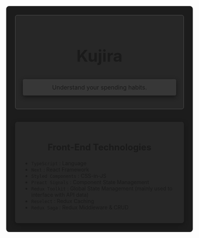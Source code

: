 <main
	style="padding: 24px; background-color: #1c1c1c; border-radius: 8px;"
>

<section
	style="padding: 20px; background-color: #272727; border: #4f4f4f solid 1px; border-radius: 6px;"
>
<h1
	style="font-size: 44px; font-weight: bold; text-align: center;"
>
	Kujira
</h1>

<p
	style="padding: 12px 6px; background-color: #373737; border-radius: 4px; font-size: 16px; text-align: center; box-shadow: 0px 4px 12px #151515;"
>
	Understand your spending habits.
</p>
</section>

</br>
</br>

<section
	style="padding: 20px; background-color: #272727; border-radius: 6px; box-shadow: 0px 4px 12px #151515;"
>
<h1
	style="font-size: 24px; font-weight: bold; text-align: center;"
>
	Front-End Technologies
</h1>

<ul>
	<li><code>TypeScript</code> : Language</li>
	<li><code>Next</code> : React Framework</li>
	<li><code>Styled Components</code> : CSS-in-JS</li>
	<li><code>Preact Signals</code> : Component State Management</li>
	<li><code>Redux Toolkit</code> : Global State Management (mainly used to interface with API data)</li>
	<li><code>Reselect</code> : Redux Caching</li>
	<li><code>Redux Saga</code> : Redux Middleware & CRUD</li>
</ul>
</section>

</main>
